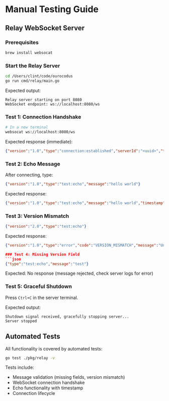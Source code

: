 # Manual Testing Guide

## Relay WebSocket Server

### Prerequisites
```bash
brew install websocat
```

### Start the Relay Server
```bash
cd /Users/clint/code/ourocodus
go run cmd/relay/main.go
```

Expected output:
```
Relay server starting on port 8080
WebSocket endpoint: ws://localhost:8080/ws
```

### Test 1: Connection Handshake
```bash
# In a new terminal
websocat ws://localhost:8080/ws
```

Expected response (immediate):
```json
{"version":"1.0","type":"connection:established","serverId":"<uuid>","timestamp":"2025-10-22T..."}
```

### Test 2: Echo Message
After connecting, type:
```json
{"version":"1.0","type":"test:echo","message":"hello world"}
```

Expected response:
```json
{"version":"1.0","type":"test:echo","message":"hello world","timestamp":"2025-10-22T..."}
```

### Test 3: Version Mismatch
```json
{"version":"2.0","type":"test:echo"}
```

Expected response:
```json
{"version":"1.0","type":"error","code":"VERSION_MISMATCH","message":"Unsupported protocol version","timestamp":"2025-10-22T..."}

### Test 4: Missing Version Field
```json
{"type":"test:echo","message":"test"}
```

Expected: No response (message rejected, check server logs for error)

### Test 5: Graceful Shutdown
Press `Ctrl+C` in the server terminal.

Expected output:
```
Shutdown signal received, gracefully stopping server...
Server stopped
```

## Automated Tests

All functionality is covered by automated tests:
```bash
go test ./pkg/relay -v
```

Tests include:
- Message validation (missing fields, version mismatch)
- WebSocket connection handshake
- Echo functionality with timestamp
- Connection lifecycle
